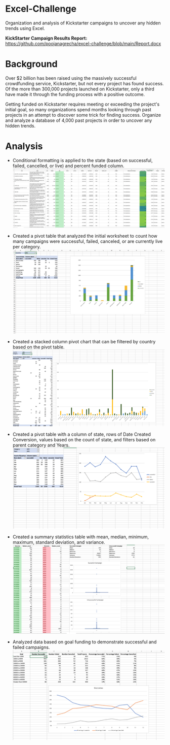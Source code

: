 # Excel-Challenge
Organization and analysis of Kickstarter campaigns to uncover any hidden trends using Excel.

<b> KickStarter Campaign Results Report: </b>https://github.com/poojanagrecha/excel-challenge/blob/main/Report.docx
# Background
Over $2 billion has been raised using the massively successful crowdfunding service, Kickstarter, but not every project has found success. Of the more than 300,000 projects launched on Kickstarter, only a third have made it through the funding process with a positive outcome.

Getting funded on Kickstarter requires meeting or exceeding the project's initial goal, so many organizations spend months looking through past projects in an attempt to discover some trick for finding success. Organize and analyze a database of 4,000 past projects in order to uncover any hidden trends.
# Analysis
* Conditional formatting is applied to the state (based on successful, failed, cancelled, or live) and percent funded column.
![Image of Conditional Formatting](https://github.com/poojanagrecha/excel-challenge/blob/main/Images/Screen%20Shot%202020-11-09%20at%207.30.40%20PM.png)


* Created a pivot table that analyzed the initial worksheet to count how many campaigns were successful, failed, canceled, or are currently live per category.
![Image of pivot chart](https://github.com/poojanagrecha/excel-challenge/blob/main/Images/Screen%20Shot%202020-11-09%20at%207.30.51%20PM.png)


* Created a stacked column pivot chart that can be filtered by country based on the pivot table.
![Image of pivot chart](https://github.com/poojanagrecha/excel-challenge/blob/main/Images/Screen%20Shot%202020-11-09%20at%207.31.05%20PM.png)


* Created a pivot table with a column of state, rows of Date Created Conversion, values based on the count of state, and filters based on parent category and Years.
![Image of pivot chart](https://github.com/poojanagrecha/excel-challenge/blob/main/Images/Screen%20Shot%202020-11-09%20at%207.31.13%20PM.png)


* Created a summary statistics table with mean, median, minimum, maximum, standard deviation, and variance. 
![Image of statisticis table](https://github.com/poojanagrecha/excel-challenge/blob/main/Images/Screen%20Shot%202020-11-09%20at%207.31.25%20PM.png)


* Analyzed data based on goal funding to demonstrate successful and failed campaigns. 
![Image of statisticis table](https://github.com/poojanagrecha/excel-challenge/blob/main/Images/Screen%20Shot%202020-11-09%20at%207.31.33%20PM.png)






